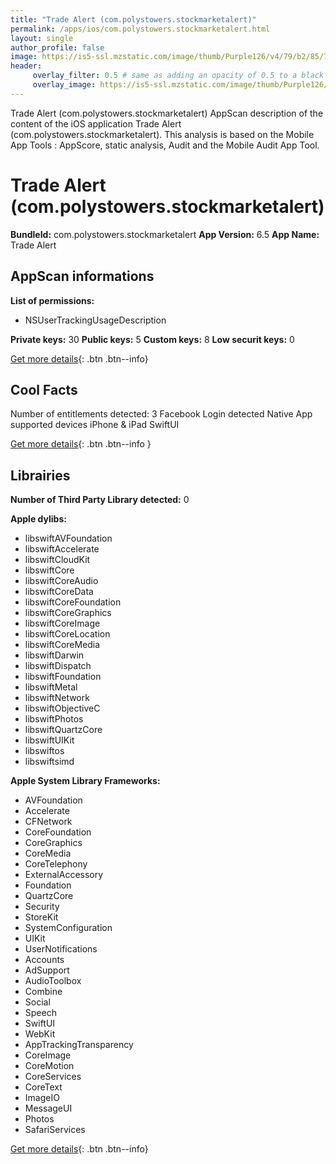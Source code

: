```yaml
---
title: "Trade Alert (com.polystowers.stockmarketalert)"
permalink: /apps/ios/com.polystowers.stockmarketalert.html
layout: single
author_profile: false
image: https://is5-ssl.mzstatic.com/image/thumb/Purple126/v4/79/b2/85/79b2850d-f225-a842-6f3e-5c124ea1bae4/AppIcon-mailo-0-0-1x_U007emarketing-0-0-0-7-0-0-sRGB-0-0-0-GLES2_U002c0-512MB-85-220-0-0.png/512x512bb.jpg
header: 
     overlay_filter: 0.5 # same as adding an opacity of 0.5 to a black background
     overlay_image: https://is5-ssl.mzstatic.com/image/thumb/Purple126/v4/79/b2/85/79b2850d-f225-a842-6f3e-5c124ea1bae4/AppIcon-mailo-0-0-1x_U007emarketing-0-0-0-7-0-0-sRGB-0-0-0-GLES2_U002c0-512MB-85-220-0-0.png/512x512bb.jpg
---
```

Trade Alert (com.polystowers.stockmarketalert) AppScan description of the content of the iOS application Trade Alert (com.polystowers.stockmarketalert). This analysis is based on the Mobile App Tools : AppScore, static analysis, Audit and the Mobile Audit App Tool.

# Trade Alert (com.polystowers.stockmarketalert)

**BundleId:** com.polystowers.stockmarketalert
**App Version:** 6.5
**App Name:** Trade Alert


## AppScan informations 

**List of permissions:** 
- NSUserTrackingUsageDescription
  
  
**Private keys:** 30
**Public keys:** 5
**Custom keys:** 8
**Low securit keys:** 0
  
[Get more details](/pricing.html){: .btn .btn--info}

## Cool Facts

Number of entitlements detected: 3
Facebook Login detected
Native App
supported devices iPhone & iPad
SwiftUI
  
[Get more details](/pricing.html){: .btn .btn--info }

## Librairies 
**Number of Third Party Library detected:** 0


**Apple dylibs:**
- libswiftAVFoundation
- libswiftAccelerate
- libswiftCloudKit
- libswiftCore
- libswiftCoreAudio
- libswiftCoreData
- libswiftCoreFoundation
- libswiftCoreGraphics
- libswiftCoreImage
- libswiftCoreLocation
- libswiftCoreMedia
- libswiftDarwin
- libswiftDispatch
- libswiftFoundation
- libswiftMetal
- libswiftNetwork
- libswiftObjectiveC
- libswiftPhotos
- libswiftQuartzCore
- libswiftUIKit
- libswiftos
- libswiftsimd


**Apple System Library Frameworks:**
- AVFoundation
- Accelerate
- CFNetwork
- CoreFoundation
- CoreGraphics
- CoreMedia
- CoreTelephony
- ExternalAccessory
- Foundation
- QuartzCore
- Security
- StoreKit
- SystemConfiguration
- UIKit
- UserNotifications
- Accounts
- AdSupport
- AudioToolbox
- Combine
- Social
- Speech
- SwiftUI
- WebKit
- AppTrackingTransparency
- CoreImage
- CoreMotion
- CoreServices
- CoreText
- ImageIO
- MessageUI
- Photos
- SafariServices


  
[Get more details](/pricing.html){: .btn .btn--info}

